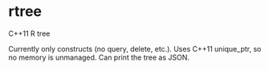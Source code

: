 rtree
=====

C++11 R tree

Currently only constructs (no query, delete, etc.). Uses C++11 unique_ptr, so no memory is unmanaged. Can print the tree as JSON.
